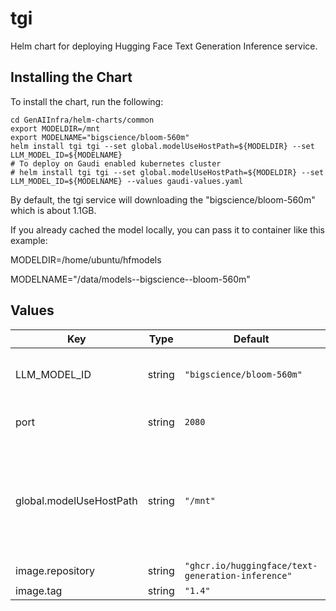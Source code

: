 # tgi

Helm chart for deploying Hugging Face Text Generation Inference service.

## Installing the Chart

To install the chart, run the following:

```console
cd GenAIInfra/helm-charts/common
export MODELDIR=/mnt
export MODELNAME="bigscience/bloom-560m"
helm install tgi tgi --set global.modelUseHostPath=${MODELDIR} --set LLM_MODEL_ID=${MODELNAME}
# To deploy on Gaudi enabled kubernetes cluster
# helm install tgi tgi --set global.modelUseHostPath=${MODELDIR} --set LLM_MODEL_ID=${MODELNAME} --values gaudi-values.yaml
```

By default, the tgi service will downloading the "bigscience/bloom-560m" which is about 1.1GB.

If you already cached the model locally, you can pass it to container like this example:

MODELDIR=/home/ubuntu/hfmodels

MODELNAME="/data/models--bigscience--bloom-560m"

## Values

| Key                     | Type   | Default                                           | Description                                                                                                                                                  |
| ----------------------- | ------ | ------------------------------------------------- | ------------------------------------------------------------------------------------------------------------------------------------------------------------ |
| LLM_MODEL_ID            | string | `"bigscience/bloom-560m"`                         | Models id from https://huggingface.co/, or predownloaded model directory                                                                                     |
| port                    | string | `2080`                                            | Hugging Face Text Generation Inference service port                                                                                                          |
| global.modelUseHostPath | string | `"/mnt"`                                          | Cached models directory, tgi will not download if the model is cached here. The host path "modelUseHostPath" will be mounted to container as /data directory |
| image.repository        | string | `"ghcr.io/huggingface/text-generation-inference"` |                                                                                                                                                              |
| image.tag               | string | `"1.4"`                                           |                                                                                                                                                              |
